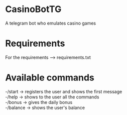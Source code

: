 # CasinoBotTG
A telegram bot who emulates casino games

# Requirements
For the requirements --> requirements.txt

# Available commands
-/start -> registers the user and shows the first message  
-/help -> shows to the user all the commands  
-/bonus -> gives the daily bonus  
-/balance -> shows the user's balance  